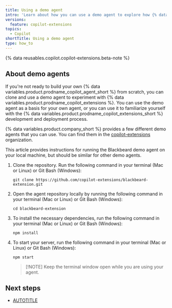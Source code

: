 ```yaml
---
title: Using a demo agent
intro: 'Learn about how you can use a demo agent to explore how {% data variables.product.prodname_copilot_extensions_short %} work.'
versions:
  feature: copilot-extensions
topics:
  - Copilot
shortTitle: Using a demo agent
type: how_to
---
```


{% data reusables.copilot.copilot-extensions.beta-note %}

## About demo agents

If you're not ready to build your own {% data variables.product.prodname_copilot_agent_short %} from scratch, you can clone and use a demo agent to experiment with {% data variables.product.prodname_copilot_extensions %}. You can use the demo agent as a basis for your own agent, or you can use it to familiarize yourself with the {% data variables.product.prodname_copilot_extensions_short %} development and deployment process.

{% data variables.product.company_short %} provides a few different demo agents that you can use. You can find them in the [copilot-extensions](https://github.com/copilot-extensions) organization.

This article provides instructions for running the Blackbeard demo agent on your local machine, but should be similar for other demo agents.

1. Clone the repository. Run the following command in your terminal (Mac or Linux) or Git Bash (Windows):

    ```shell copy
    git clone https://github.com/copilot-extensions/blackbeard-extension.git
    ```

1. Open the agent repository locally by running the following command in your terminal (Mac or Linux) or Git Bash (Windows):

    ```shell copy
    cd blackbeard-extension
    ```

1. To install the necessary dependencies, run the following command in your terminal (Mac or Linux) or Git Bash (Windows):

    ```shell copy
    npm install
    ```

1. To start your server, run the following command in your terminal (Mac or Linux) or Git Bash (Windows):

    ```shell copy
    npm start
    ```

    > [!NOTE] Keep the terminal window open while you are using your agent.

## Next steps

* [AUTOTITLE](/copilot/building-copilot-extensions/creating-a-copilot-extension/configuring-your-server-to-deploy-your-copilot-agent)
